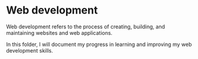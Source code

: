 # Web development

Web development refers to the process of creating, building, and maintaining websites and web applications.

In this folder, I will document my progress in learning and improving my web development skills.
